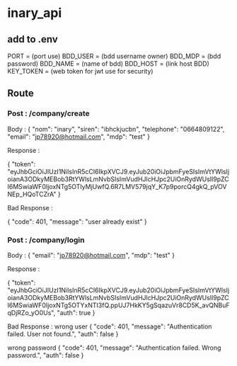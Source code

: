 # inary_api



## add to .env 

 PORT = (port use)
BDD_USER = (bdd username owner)
BDD_MDP = (bdd password)
BDD_NAME = (name of bdd)
BDD_HOST = (link host BDD)
KEY_TOKEN = (web token for jwt use for security)


## Route 

### Post : /company/create

Body : 
{
	"nom": "inary",
	"siren": "ibhckjucbn",
	"telephone": "0664809122",
	"email": "jp78920@hotmail.com",
	"mdp": "test"
}

Response : 

{
    "token": "eyJhbGciOiJIUzI1NiIsInR5cCI6IkpXVCJ9.eyJub20iOiJpbmFyeSIsImVtYWlsIjoianA3ODkyMEBob3RtYWlsLmNvbSIsImVudHJlcHJpc2UiOnRydWUsIl9pZCI6MSwiaWF0IjoxNTg5OTIyMjUwfQ.6R7LMV579jqY_K7p9porcQ4gkQ_pVOVNEp_HQoTCZrA"
}

Bad Response : 

{
    "code": 401,
    "message": "user already exist"
}


### Post : /company/login

Body : 
{
	"email": "jp78920@hotmail.com",
	"mdp": "test"
}

Response : 

{
    "token": "eyJhbGciOiJIUzI1NiIsInR5cCI6IkpXVCJ9.eyJub20iOiJpbmFyeSIsImVtYWlsIjoianA3ODkyMEBob3RtYWlsLmNvbSIsImVudHJlcHJpc2UiOnRydWUsIl9pZCI6MSwiaWF0IjoxNTg5OTYxNTI3fQ.ppUJ7HkKY5gSqazuVr8CD5K_avQNBuFqDjRZo_yO0Us",
    "auth": true
}

Bad Response : 
wrong user
{
    "code": 401,
    "message": "Authentication failed. User not found.",
    "auth": false
}

wrong password
{
    "code": 401,
    "message": "Authentication failed. Wrong password.",
    "auth": false
}